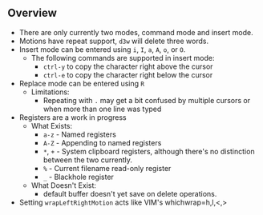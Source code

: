## Overview

* There are only currently two modes, command mode and insert mode.
* Motions have repeat support, `d3w` will delete three words.
* Insert mode can be entered using `i`, `I`, `a`, `A`, `o`, or `O`.
  * The following commands are supported in insert mode:
    * `ctrl-y` to copy the character right above the cursor
    * `ctrl-e` to copy the character right below the cursor
* Replace mode can be entered using `R`
  * Limitations:
    * Repeating with `.` may get a bit confused by multiple cursors or when more than one line was typed
* Registers are a work in progress
  * What Exists:
    * `a-z` - Named registers
    * `A-Z` - Appending to named registers
    * `*`, `+` - System clipboard registers, although there's no distinction between the two currently.
    * `%`   - Current filename read-only register
    * `_` - Blackhole register
  * What Doesn't Exist:
    * default buffer doesn't yet save on delete operations.
* Setting `wrapLeftRightMotion` acts like VIM's whichwrap=h,l,<,>
